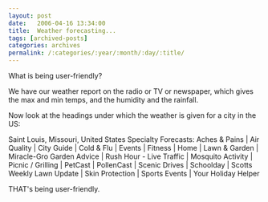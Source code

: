 ```yaml
---
layout: post
date:	2006-04-16 13:34:00
title:  Weather forecasting...
tags: [archived-posts]
categories: archives
permalink: /:categories/:year/:month/:day/:title/
---
```

What is being user-friendly?

We have our weather report on the radio or TV or newspaper, which gives the max and min temps, and the humidity and the rainfall.

Now look at the headings under which the weather is given for a city in the US:


Saint Louis, Missouri, United States Specialty Forecasts:
Aches & Pains | Air Quality | City Guide | Cold & Flu | Events | Fitness | Home | Lawn & Garden | Miracle-Gro Garden Advice | Rush Hour - Live Traffic | Mosquito Activity | Picnic / Grilling | PetCast | PollenCast | Scenic Drives | Schoolday | Scotts Weekly Lawn Update | Skin Protection | Sports Events | Your Holiday Helper     

THAT's being user-friendly.
